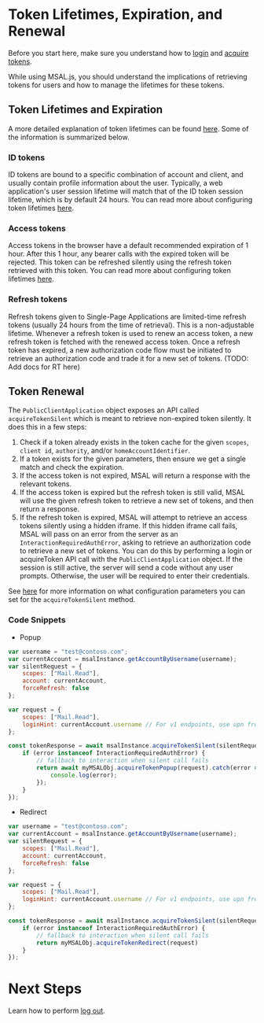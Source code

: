 # Token Lifetimes, Expiration, and Renewal

Before you start here, make sure you understand how to [login](./login-user.md) and [acquire tokens](./acquire-token.md).

While using MSAL.js, you should understand the implications of retrieving tokens for users and how to manage the lifetimes for these tokens.

## Token Lifetimes and Expiration

A more detailed explanation of token lifetimes can be found [here](https://docs.microsoft.com/en-us/azure/active-directory/develop/active-directory-configurable-token-lifetimes). Some of the information is summarized below.

### ID tokens

ID tokens are bound to a specific combination of account and client, and usually contain profile information about the user. Typically, a web application's user session lifetime will match that of the ID token session lifetime, which is by default 24 hours. You can read more about configuring token lifetimes [here](https://docs.microsoft.com/en-us/azure/active-directory/develop/active-directory-configurable-token-lifetimes).

### Access tokens

Access tokens in the browser have a default recommended expiration of 1 hour. After this 1 hour, any bearer calls with the expired token will be rejected. This token can be refreshed silently using the refresh token retrieved with this token. You can read more about configuring token lifetimes [here](https://docs.microsoft.com/en-us/azure/active-directory/develop/active-directory-configurable-token-lifetimes).

### Refresh tokens

Refresh tokens given to Single-Page Applications are limited-time refresh tokens (usually 24 hours from the time of retrieval). This is a non-adjustable lifetime. Whenever a refresh token is used to renew an access token, a new refresh token is fetched with the renewed access token. Once a refresh token has expired, a new authorization code flow must be initiated to retrieve an authorization code and trade it for a new set of tokens. (TODO: Add docs for RT here)

## Token Renewal

The `PublicClientApplication` object exposes an API called `acquireTokenSilent` which is meant to retrieve non-expired token silently. It does this in a few steps:

1. Check if a token already exists in the token cache for the given `scopes`, `client id`, `authority`, and/or `homeAccountIdentifier`.
2. If a token exists for the given parameters, then ensure we get a single match and check the expiration.
3. If the access token is not expired, MSAL will return a response with the relevant tokens.
4. If the access token is expired but the refresh token is still valid, MSAL will use the given refresh token to retrieve a new set of tokens, and then return a response.
5. If the refresh token is expired, MSAL will attempt to retrieve an access tokens silently using a hidden iframe. If this hidden iframe call fails, MSAL will pass on an error from the server as an `InteractionRequiredAuthError`, asking to retrieve an authorization code to retrieve a new set of tokens. You can do this by performing a login or acquireToken API call with the `PublicClientApplication` object. If the session is still active, the server will send a code without any user prompts. Otherwise, the user will be required to enter their credentials.

See [here](./request-response-object.md#silentflowrequest) for more information on what configuration parameters you can set for the `acquireTokenSilent` method.

### Code Snippets

- Popup
```javascript
var username = "test@contoso.com";
var currentAccount = msalInstance.getAccountByUsername(username);
var silentRequest = {
    scopes: ["Mail.Read"],
    account: currentAccount,
    forceRefresh: false
};

var request = {
    scopes: ["Mail.Read"],
    loginHint: currentAccount.username // For v1 endpoints, use upn from idToken claims
};

const tokenResponse = await msalInstance.acquireTokenSilent(silentRequest).catch(async (error) => {
    if (error instanceof InteractionRequiredAuthError) {
        // fallback to interaction when silent call fails
        return await myMSALObj.acquireTokenPopup(request).catch(error => {
            console.log(error);
        });
    }
});
```

- Redirect
```javascript
var username = "test@contoso.com";
var currentAccount = msalInstance.getAccountByUsername(username);
var silentRequest = {
    scopes: ["Mail.Read"],
    account: currentAccount,
    forceRefresh: false
};

var request = {
    scopes: ["Mail.Read"],
    loginHint: currentAccount.username // For v1 endpoints, use upn from idToken claims
};

const tokenResponse = await msalInstance.acquireTokenSilent(silentRequest).catch(error => {
    if (error instanceof InteractionRequiredAuthError) {
        // fallback to interaction when silent call fails
        return myMSALObj.acquireTokenRedirect(request)
    }
});
```

# Next Steps

Learn how to perform [log out](./logout.md).
